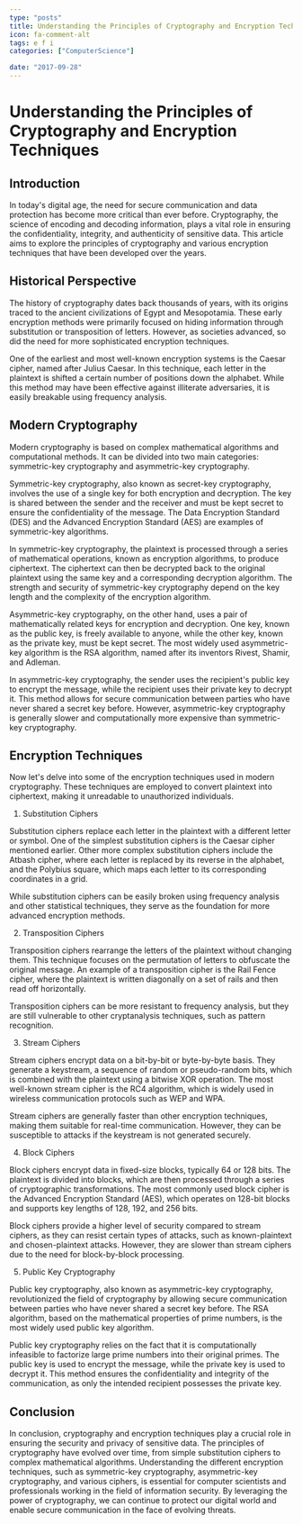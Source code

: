 ```yaml
---
type: "posts"
title: Understanding the Principles of Cryptography and Encryption Techniques
icon: fa-comment-alt
tags: e f i
categories: ["ComputerScience"]

date: "2017-09-28"
---
```




# Understanding the Principles of Cryptography and Encryption Techniques

## Introduction

In today's digital age, the need for secure communication and data protection has become more critical than ever before. Cryptography, the science of encoding and decoding information, plays a vital role in ensuring the confidentiality, integrity, and authenticity of sensitive data. This article aims to explore the principles of cryptography and various encryption techniques that have been developed over the years.

## Historical Perspective

The history of cryptography dates back thousands of years, with its origins traced to the ancient civilizations of Egypt and Mesopotamia. These early encryption methods were primarily focused on hiding information through substitution or transposition of letters. However, as societies advanced, so did the need for more sophisticated encryption techniques.

One of the earliest and most well-known encryption systems is the Caesar cipher, named after Julius Caesar. In this technique, each letter in the plaintext is shifted a certain number of positions down the alphabet. While this method may have been effective against illiterate adversaries, it is easily breakable using frequency analysis.

## Modern Cryptography

Modern cryptography is based on complex mathematical algorithms and computational methods. It can be divided into two main categories: symmetric-key cryptography and asymmetric-key cryptography.

Symmetric-key cryptography, also known as secret-key cryptography, involves the use of a single key for both encryption and decryption. The key is shared between the sender and the receiver and must be kept secret to ensure the confidentiality of the message. The Data Encryption Standard (DES) and the Advanced Encryption Standard (AES) are examples of symmetric-key algorithms.

In symmetric-key cryptography, the plaintext is processed through a series of mathematical operations, known as encryption algorithms, to produce ciphertext. The ciphertext can then be decrypted back to the original plaintext using the same key and a corresponding decryption algorithm. The strength and security of symmetric-key cryptography depend on the key length and the complexity of the encryption algorithm.

Asymmetric-key cryptography, on the other hand, uses a pair of mathematically related keys for encryption and decryption. One key, known as the public key, is freely available to anyone, while the other key, known as the private key, must be kept secret. The most widely used asymmetric-key algorithm is the RSA algorithm, named after its inventors Rivest, Shamir, and Adleman.

In asymmetric-key cryptography, the sender uses the recipient's public key to encrypt the message, while the recipient uses their private key to decrypt it. This method allows for secure communication between parties who have never shared a secret key before. However, asymmetric-key cryptography is generally slower and computationally more expensive than symmetric-key cryptography.

## Encryption Techniques

Now let's delve into some of the encryption techniques used in modern cryptography. These techniques are employed to convert plaintext into ciphertext, making it unreadable to unauthorized individuals.

1. Substitution Ciphers

Substitution ciphers replace each letter in the plaintext with a different letter or symbol. One of the simplest substitution ciphers is the Caesar cipher mentioned earlier. Other more complex substitution ciphers include the Atbash cipher, where each letter is replaced by its reverse in the alphabet, and the Polybius square, which maps each letter to its corresponding coordinates in a grid.

While substitution ciphers can be easily broken using frequency analysis and other statistical techniques, they serve as the foundation for more advanced encryption methods.

2. Transposition Ciphers

Transposition ciphers rearrange the letters of the plaintext without changing them. This technique focuses on the permutation of letters to obfuscate the original message. An example of a transposition cipher is the Rail Fence cipher, where the plaintext is written diagonally on a set of rails and then read off horizontally.

Transposition ciphers can be more resistant to frequency analysis, but they are still vulnerable to other cryptanalysis techniques, such as pattern recognition.

3. Stream Ciphers

Stream ciphers encrypt data on a bit-by-bit or byte-by-byte basis. They generate a keystream, a sequence of random or pseudo-random bits, which is combined with the plaintext using a bitwise XOR operation. The most well-known stream cipher is the RC4 algorithm, which is widely used in wireless communication protocols such as WEP and WPA.

Stream ciphers are generally faster than other encryption techniques, making them suitable for real-time communication. However, they can be susceptible to attacks if the keystream is not generated securely.

4. Block Ciphers

Block ciphers encrypt data in fixed-size blocks, typically 64 or 128 bits. The plaintext is divided into blocks, which are then processed through a series of cryptographic transformations. The most commonly used block cipher is the Advanced Encryption Standard (AES), which operates on 128-bit blocks and supports key lengths of 128, 192, and 256 bits.

Block ciphers provide a higher level of security compared to stream ciphers, as they can resist certain types of attacks, such as known-plaintext and chosen-plaintext attacks. However, they are slower than stream ciphers due to the need for block-by-block processing.

5. Public Key Cryptography

Public key cryptography, also known as asymmetric-key cryptography, revolutionized the field of cryptography by allowing secure communication between parties who have never shared a secret key before. The RSA algorithm, based on the mathematical properties of prime numbers, is the most widely used public key algorithm.

Public key cryptography relies on the fact that it is computationally infeasible to factorize large prime numbers into their original primes. The public key is used to encrypt the message, while the private key is used to decrypt it. This method ensures the confidentiality and integrity of the communication, as only the intended recipient possesses the private key.

## Conclusion

In conclusion, cryptography and encryption techniques play a crucial role in ensuring the security and privacy of sensitive data. The principles of cryptography have evolved over time, from simple substitution ciphers to complex mathematical algorithms. Understanding the different encryption techniques, such as symmetric-key cryptography, asymmetric-key cryptography, and various ciphers, is essential for computer scientists and professionals working in the field of information security. By leveraging the power of cryptography, we can continue to protect our digital world and enable secure communication in the face of evolving threats.